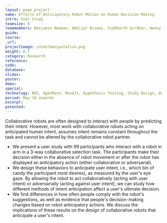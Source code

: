 ```yaml
---
layout: page_project
name: Effects of Anticipatory Robot Motion on Human Decision-Making
intro: User Study
teamsize: 6
teammembers: Benjamin Newman, Abhijat Biswas, Siddharth Girdhar, Henny Admoni, Kris Kitani
guide:
course:
_url: 
projectimage: intentmanipulation.png
weight: 0.7
category: Research
reference:
code:
database: 
slides: 
poster: 
demo: 
special:
technology: ROS, OpenRave, MoveIt, Hypothesis Testing, Study Design, Data Analysis
period: May'19 onwards
excerpt:
patented: 
---
```

Collaborative robots are often designed to interact with people by predicting their intent. However, most work with collaborative robots acting on anticipated human intent, assumes intent remains constant throughout the task and cannot be altered by the collaborative robot partner. 
 - We present a user study with 99 participants who interact with a robot in arm in a 3-way collaborative selection task. The participants make their decision either in the absence of robot movement or after the robot has displayed an anticipatory action (either collaborative or adversarial). 
 - We design these behaviors to anticipate user intent, i.e., which bin of candy the participant most desires), as measured by the user's eye gaze. By allowing the robot to act collaboratively (acting with user intent) or adversarially (acting against user intent), we can study how different methods of intent anticipation affect a user's ultimate decision. 
 - We find differences in how often people comply with the robot's suggestions, as well as evidence that people's decision-making changes based on robot anticipatory actions. We discuss the implications of these results on the design of collaborative robots that anticipate a user's intent.